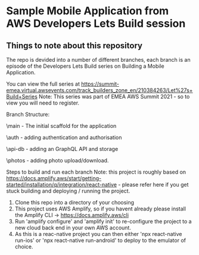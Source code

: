 # Sample Mobile Application from AWS Developers Lets Build session

## Things to note about this repository

The repo is devided into a number of different branches, each branch is an episode of the Developers Lets Build series on Building a Mobile Application.

You can view the full series at https://summit-emea.virtual.awsevents.com/track_builders_zone_en/210384263/Let%27s+Build+Series
Note: This series was part of EMEA AWS Summit 2021 - so to view you will need to register. 

Branch Structure:

\main - The initial scaffold for the application 
                  
\auth - adding authentication and authorisation 
                 
\api-db - adding an GraphQL API and storage
                  
\photos - adding photo upload/download.
                  
Steps to build and run each branch
Note: this project is roughly based on https://docs.amplify.aws/start/getting-started/installation/q/integration/react-native - please refer here if you get stuck building and deploying / running the project.

1. Clone this repo into a directory of your choosing
2. This project uses AWS Amplify, so if you havent already please install the Amplify CLI -> https://docs.amplify.aws/cli
3. Run 'amplify configure' and 'amplify init' to re-configure the project to a new cloud back end in your own AWS account.
4. As this is a reac-native project you can then either 'npx react-native run-ios' or 'npx react-native run-android' to deploy to the emulator of choice.
